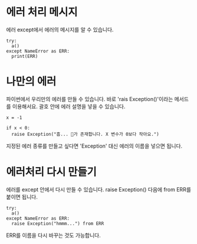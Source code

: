 # 에러 처리 메시지
에러 except에서 에러의 메시지를 알 수 있습니다.

```
try:
  a()
except NameError as ERR:
  print(ERR)
```

# 나만의 에러
파이썬에서 우리만의 에러를 만들 수 있습니다. 바로 'rais Exception()'이라는 메서드를 이용해서요. 괄호 안에 에러 설명을 넣을 수 있습니다.

```
x = -1

if x < 0:
  raise Exception("흠... 🐛가 존재합니다. X 변수가 0보다 작아요.")
```

지정된 에러 종류를 만들고 싶다면 'Exception' 대신 에러의 이름을 넣으면 됩니다.

# 에러처리 다시 만들기
에러를 except 안에서 다시 만들 수 있습니다. raise Exception() 다음에 from ERR를 붙이면 됩니다.

```
try:
  a()
except NameError as ERR:
  raise Exception("hmmm...") from ERR
```

ERR를 이름을 다시 바꾸는 것도 가능합니다.
